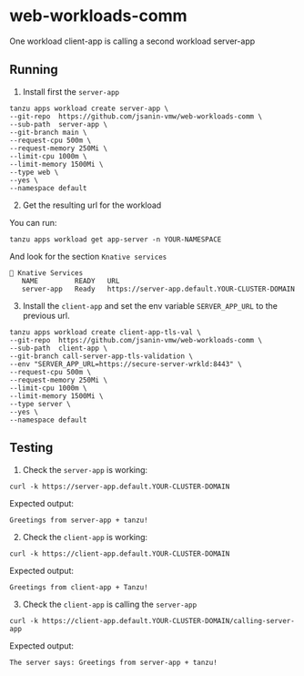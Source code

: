 # web-workloads-comm
One workload client-app is calling a second workload server-app


## Running

1. Install first the `server-app`
```shell
tanzu apps workload create server-app \
--git-repo  https://github.com/jsanin-vmw/web-workloads-comm \
--sub-path  server-app \
--git-branch main \
--request-cpu 500m \
--request-memory 250Mi \
--limit-cpu 1000m \
--limit-memory 1500Mi \
--type web \
--yes \
--namespace default

```
2. Get the resulting url for the workload

You can run:
```
tanzu apps workload get app-server -n YOUR-NAMESPACE
```

And look for the section `Knative services`
```
🚢 Knative Services
   NAME         READY   URL
   server-app   Ready   https://server-app.default.YOUR-CLUSTER-DOMAIN
```
3. Install the `client-app` and set the env variable `SERVER_APP_URL` to the previous url.

```shell
tanzu apps workload create client-app-tls-val \
--git-repo  https://github.com/jsanin-vmw/web-workloads-comm \
--sub-path  client-app \
--git-branch call-server-app-tls-validation \
--env "SERVER_APP_URL=https://secure-server-wrkld:8443" \
--request-cpu 500m \
--request-memory 250Mi \
--limit-cpu 1000m \
--limit-memory 1500Mi \
--type server \
--yes \
--namespace default
```

## Testing

1. Check the `server-app` is working:
```
curl -k https://server-app.default.YOUR-CLUSTER-DOMAIN
```
Expected output:
```
Greetings from server-app + tanzu!
```

2. Check the `client-app` is working:
```
curl -k https://client-app.default.YOUR-CLUSTER-DOMAIN
```
Expected output:
```
Greetings from client-app + Tanzu!
```

3. Check the `client-app` is calling the `server-app`
```
curl -k https://client-app.default.YOUR-CLUSTER-DOMAIN/calling-server-app
```
Expected output:
```
The server says: Greetings from server-app + tanzu!
```
 
